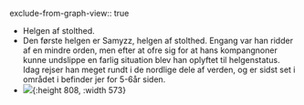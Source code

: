 exclude-from-graph-view:: true

- Helgen af stolthed.
- Den første helgen er Samyzz, helgen af stolthed. Engang var han ridder af en mindre orden, men efter at ofre sig for at hans kompangnoner kunne undslippe en farlig situation blev han oplyftet til helgenstatus. Idag rejser han meget rundt i de nordlige dele af verden, og er sidst set i området i befinder jer for 5-6år siden.
- ![](https://i.imgur.com/cs0hH0G.jpeg){:height 808, :width 573}
